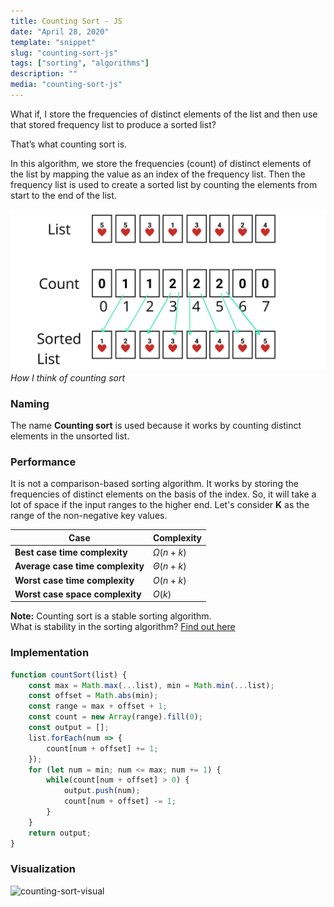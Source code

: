 ```yaml
---
title: Counting Sort - JS
date: "April 28, 2020"
template: "snippet"
slug: "counting-sort-js"
tags: ["sorting", "algorithms"]
description: ""
media: "counting-sort-js"
---
```

What if, I store the frequencies of distinct elements of the list and then use that stored frequency list to produce a sorted list?  

That’s what counting sort is.  

In this algorithm, we store the frequencies (count) of distinct elements of the list by mapping the value as an index of the frequency list. Then the frequency list is used to create a sorted list by counting the elements from start to the end of the list.  

![How I think of counting sort](../../images/how-i-think-of-counting-sort.png)
*How I think of counting sort*


### Naming
The name **Counting sort** is used because it works by counting distinct elements in the unsorted list.

### Performance
It is not a comparison-based sorting algorithm. It works by storing the frequencies of distinct elements on the basis of the index. So, it will take a lot of space if the input ranges to the higher end. Let's consider **K** as the range of the non-negative key values.

|Case|Complexity
|----------------|--------------
**Best case time complexity**| $Ω(n + k)$ 
**Average case time complexity**|$Θ(n + k)$
**Worst case time complexity**|$O(n + k)$
**Worst case space complexity**|$O(k)$

**Note:** Counting sort is a stable sorting algorithm.  
What is stability in the sorting algorithm?
[Find out here](https://en.wikipedia.org/wiki/Sorting_algorithm#Stability)


### Implementation
```javascript
function countSort(list) {
    const max = Math.max(...list), min = Math.min(...list);
    const offset = Math.abs(min);
    const range = max + offset + 1;
    const count = new Array(range).fill(0);
    const output = [];
    list.forEach(num => {
        count[num + offset] += 1;
    });
    for (let num = min; num <= max; num += 1) {
        while(count[num + offset] > 0) {
            output.push(num);
            count[num + offset] -= 1;
        }
    }
    return output;
}
```

### Visualization
![counting-sort-visual](https://miro.medium.com/max/1400/1*7QYa43QqcYgfnAAAr3sUWg.gif)